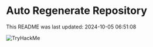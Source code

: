 # Auto Regenerate Repository

This README was last updated: 2024-10-05 06:51:08

 ![TryHackMe](https://tryhackme.com/badge/533634)